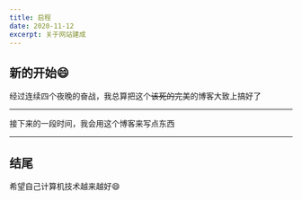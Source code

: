 ```yaml
---
title: 启程
date: 2020-11-12
excerpt: 关于网站建成
---
```

## 新的开始:smile:
经过连续四个夜晚的奋战，我总算把这个~~该死的~~完美的博客大致上搞好了
___
接下来的一段时间，我会用这个博客来写点东西
___
## 结尾
希望自己计算机技术越来越好:smile:
